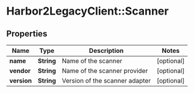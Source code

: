 # Harbor2LegacyClient::Scanner

## Properties
Name | Type | Description | Notes
------------ | ------------- | ------------- | -------------
**name** | **String** | Name of the scanner | [optional] 
**vendor** | **String** | Name of the scanner provider | [optional] 
**version** | **String** | Version of the scanner adapter | [optional] 


